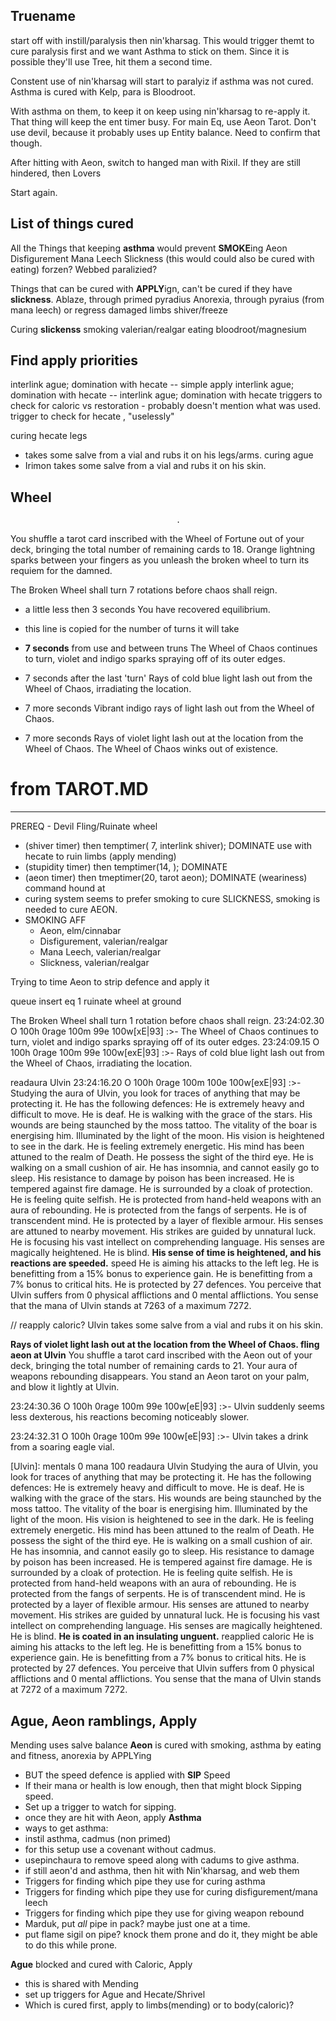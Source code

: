 Truename
------------------

start off with instill/paralysis then nin'kharsag.
This would trigger themt to cure paralysis first and we want Asthma to stick on them.
Since it is possible they'll use Tree, hit them a second time.

Constent use of nin'kharsag will start to paralyiz if asthma was not cured.
Asthma is cured with Kelp, para is Bloodroot.

With asthma on them, to keep it on keep using nin'kharsag to re-apply it.
That thing will keep the ent timer busy. For main Eq, use Aeon Tarot.
Don't use devil, because it probably uses up Entity balance. Need to confirm that though.

After hitting with Aeon, switch to hanged man with Rixil. If they are still hindered, then Lovers

Start again.




List of things cured
-----------------------------

All the Things that keeping **asthma** would prevent **SMOKE**ing
    Aeon
    Disfigurement
    Mana Leech
    Slickness (this would could also be cured with eating)
    forzen?
    Webbed
    paralizied?

Things that can be cured with **APPLY**ign, can't be cured if they have **slickness**.
    Ablaze, through primed pyradius
    Anorexia, through pyraius (from mana leech) or regress
    damaged limbs
    shiver/freeze

Curing **slickenss**
    smoking valerian/realgar
    eating  bloodroot/magnesium


Find apply priorities
-------------------------
interlink ague; domination with hecate -- simple apply
interlink ague; domination with hecate -- 
interlink ague; domination with hecate
    triggers to check for caloric vs restoration - probably doesn't mention what was used.
    trigger to check for hecate , "uselessly"

curing hecate legs
- takes some salve from a vial and rubs it on his legs/arms.
curing ague
- Irimon takes some salve from a vial and rubs it on his skin.


Wheel
-----------------------------
                                         .
You shuffle a tarot card inscribed with the Wheel of Fortune out of your deck, bringing the total
number of remaining cards to 18.
Orange lightning sparks between your fingers as you unleash the broken wheel to turn its requiem for
the damned.

The Broken Wheel shall turn 7 rotations before chaos shall reign.

- a little less then 3 seconds
You have recovered equilibrium.

- this line is copied for the number of turns it will take
- **7 seconds** from use and between truns
The Wheel of Chaos continues to turn, violet and indigo sparks spraying off of its outer edges.

- 7 seconds after the last 'turn'
Rays of cold blue light lash out from the Wheel of Chaos, irradiating the location.
- 7 more seconds
Vibrant indigo rays of light lash out from the Wheel of Chaos.
- 7 more seconds
Rays of violet light lash out at the location from the Wheel of Chaos.
The Wheel of Chaos winks out of existence.

# from TAROT.MD
--------------------------
PREREQ - Devil
Fling/Ruinate wheel
- (shiver timer)    then temptimer( 7, interlink shiver); DOMINATE use with hecate to ruin limbs (apply mending)
- (stupidity timer) then temptimer(14, ); DOMINATE 
- (aeon timer)      then tmeptimer(20, tarot aeon); DOMINATE (weariness) command hound at <tar>
 - curing system seems to prefer smoking to cure SLICKNESS, smoking is needed to cure AEON.
 - SMOKING AFF
    - Aeon,             elm/cinnabar
    - Disfigurement,    valerian/realgar
    - Mana Leech,       valerian/realgar
    - Slickness,        valerian/realgar




Trying to time Aeon to strip defence and apply it

queue insert eq 1 ruinate wheel at ground

The Broken Wheel shall turn 1 rotation before chaos shall reign.
23:24:02.30 O 100h 0rage 100m 99e 100w[xE|93] :>-
The Wheel of Chaos continues to turn, violet and indigo sparks spraying off of its outer edges.
23:24:09.15 O 100h 0rage 100m 99e 100w[exE|93] :>-
Rays of cold blue light lash out from the Wheel of Chaos, irradiating the location.

readaura Ulvin
23:24:16.20 O 100h 0rage 100m 100e 100w[exE|93] :>-
Studying the aura of Ulvin, you look for traces of anything that may be protecting it.
He has the following defences:
He is extremely heavy and difficult to move.
He is deaf.
He is walking with the grace of the stars.
His wounds are being staunched by the moss tattoo.
The vitality of the boar is energising him.
Illuminated by the light of the moon.
His vision is heightened to see in the dark.
He is feeling extremely energetic.
His mind has been attuned to the realm of Death.
He possess the sight of the third eye.
He is walking on a small cushion of air.
He has insomnia, and cannot easily go to sleep.
His resistance to damage by poison has been increased.
He is tempered against fire damage.
He is surrounded by a cloak of protection.
He is feeling quite selfish.
He is protected from hand-held weapons with an aura of rebounding.
He is protected from the fangs of serpents.
He is of transcendent mind.
He is protected by a layer of flexible armour.
His senses are attuned to nearby movement.
His strikes are guided by unnatural luck.
He is focusing his vast intellect on comprehending language.
His senses are magically heightened.
He is blind.
**His sense of time is heightened, and his reactions are speeded.** speed 
He is aiming his attacks to the left leg.
He is benefitting from a 15% bonus to experience gain.
He is benefitting from a 7% bonus to critical hits.
He is protected by 27 defences.
You perceive that Ulvin suffers from 0 physical afflictions and 0 mental afflictions.
You sense that the mana of Ulvin stands at 7263 of a maximum 7272.

// reapply caloric?
Ulvin takes some salve from a vial and rubs it on his skin.


**Rays of violet light lash out at the location from the Wheel of Chaos.
fling aeon at Ulvin**
You shuffle a tarot card inscribed with the Aeon out of your deck, bringing the total number of
remaining cards to 21.
Your aura of weapons rebounding disappears.
You stand an Aeon tarot on your palm, and blow it lightly at Ulvin.

23:24:30.36 O 100h 0rage 100m 99e 100w[eE|93] :>-
Ulvin suddenly seems less dexterous, his reactions becoming noticeably slower.

23:24:32.31 O 100h 0rage 100m 99e 100w[eE|93] :>-
Ulvin takes a drink from a soaring eagle vial.

[Ulvin]: mentals 0 mana 100 readaura Ulvin
Studying the aura of Ulvin, you look for traces of anything that may be protecting it.
He has the following defences:
He is extremely heavy and difficult to move.
He is deaf.
He is walking with the grace of the stars.
His wounds are being staunched by the moss tattoo.
The vitality of the boar is energising him.
Illuminated by the light of the moon.
His vision is heightened to see in the dark.
He is feeling extremely energetic.
His mind has been attuned to the realm of Death.
He possess the sight of the third eye.
He is walking on a small cushion of air.
He has insomnia, and cannot easily go to sleep.
His resistance to damage by poison has been increased.
He is tempered against fire damage.
He is surrounded by a cloak of protection.
He is feeling quite selfish.
He is protected from hand-held weapons with an aura of rebounding.
He is protected from the fangs of serpents.
He is of transcendent mind.
He is protected by a layer of flexible armour.
His senses are attuned to nearby movement.
His strikes are guided by unnatural luck.
He is focusing his vast intellect on comprehending language.
His senses are magically heightened.
He is blind.
**He is coated in an insulating unguent.** reapplied caloric
He is aiming his attacks to the left leg.
He is benefitting from a 15% bonus to experience gain.
He is benefitting from a 7% bonus to critical hits.
He is protected by 27 defences.
You perceive that Ulvin suffers from 0 physical afflictions and 0 mental afflictions.
You sense that the mana of Ulvin stands at 7272 of a maximum 7272.



Ague, Aeon ramblings, Apply
--------------------------------------
Mending uses salve balance
**Aeon** is cured with smoking, asthma by eating and fitness, anorexia by APPLYing
- BUT the speed defence is applied with **SIP** Speed
- If their mana or health is low enough, then that might block Sipping speed.
- Set up a trigger to watch for sipping.
- once they are hit with Aeon, apply **Asthma**
 - ways to get asthma:
 - instil asthma, cadmus (non primed)
 - for this setup use a covenant without cadmus.
 - usepinchaura to remove speed along with cadums to give asthma.
 - if still aeon'd and asthma, then hit with Nin'kharsag, and web them
- Triggers for finding which pipe they use for curing asthma
- Triggers for finding which pipe they use for curing disfigurement/mana leech
- Triggers for finding which pipe they use for giving weapon rebound
- Marduk, put *all* pipe in pack? maybe just one at a time.
- put flame sigil on pipe? knock them prone and do it, they might be able to do this while prone.

**Ague** blocked and cured with Caloric, Apply
- this is shared with Mending
- set up triggers for Ague and Hecate/Shrivel
 - Which is cured first, apply to limbs(mending) or to body(caloric)?
